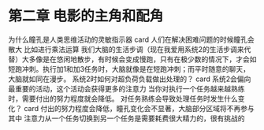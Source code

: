 # 第二章 电影的主角和配角
为什么瞳孔是人类思维活动的灵敏指示器 card
人们在解决困难问题的时候瞳孔会散大 比如进行乘法运算
我们大脑的生活步调（现在我爱用系统2的生活步调来代替）大多像是在悠闲地散步，有时候会变成慢跑，只有在极少数的情况下，才会如短跑冲刺。执行加1和加3任务时，大脑就像是在短跑冲刺；而平时随意的聊天，大脑就如同在漫步。
系统2时如何对超负荷负载做出处理的？ card
系统2会偏向最重要的活动，这个活动会获得更多的注意力
当你对执行一个任务越来越熟练时，需要付出的努力程度就会降低。
对任务熟练会导致处理任务时发生什么变化？ card
付出的努力程度会降低，瞳孔变化会不显著，大脑部分区域将不再参与其中
注意力从一个任务切换到另一个任务是需要耗费很大精力的，很有挑战的